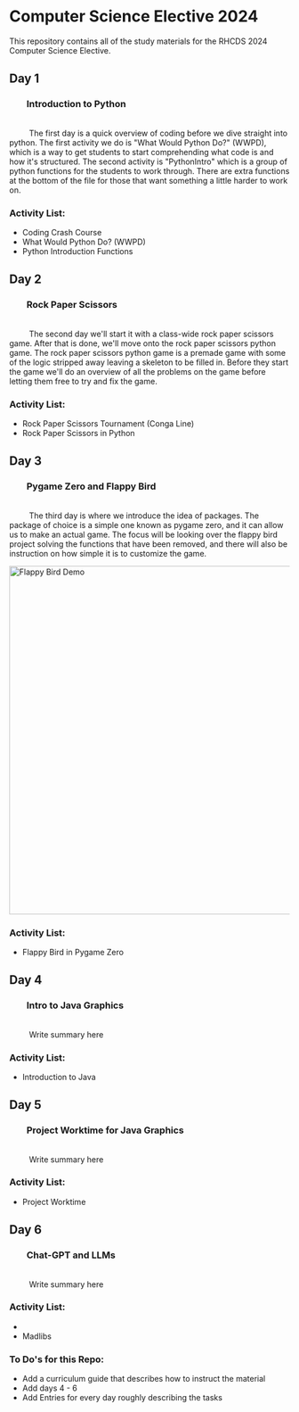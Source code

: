 # Computer Science Elective 2024
This repository contains all of the study materials for the RHCDS 2024 Computer Science Elective.

## Day 1
### &nbsp;&nbsp;&nbsp;&nbsp;&nbsp;&nbsp;&nbsp;&nbsp;Introduction to Python

<br>&nbsp;&nbsp;&nbsp;&nbsp;&nbsp;&nbsp;&nbsp;&nbsp; The first day is a quick overview of coding before we dive straight into python.  The first activity we do is "What Would Python Do?" (WWPD), which is a way to get students to start comprehending what code is and how it's structured.  The second activity is "PythonIntro" which is a group of python functions for the students to work through.  There are extra functions at the bottom of the file for those that want something a little harder to work on.

### Activity List:
- Coding Crash Course
- What Would Python Do? (WWPD)
- Python Introduction Functions

## Day 2
### &nbsp;&nbsp;&nbsp;&nbsp;&nbsp;&nbsp;&nbsp;&nbsp;Rock Paper Scissors

<br>&nbsp;&nbsp;&nbsp;&nbsp;&nbsp;&nbsp;&nbsp;&nbsp; The second day we'll start it with a class-wide rock paper scissors game.  After that is done, we'll move onto the rock paper scissors python game.  The rock paper scissors python game is a premade game with some of the logic stripped away leaving a skeleton to be filled in.  Before they start the game we'll do an overview of all the problems on the game before letting them free to try and fix the game.

### Activity List:
- Rock Paper Scissors Tournament (Conga Line)
- Rock Paper Scissors in Python

## Day 3
### &nbsp;&nbsp;&nbsp;&nbsp;&nbsp;&nbsp;&nbsp;&nbsp;Pygame Zero and Flappy Bird

<br>&nbsp;&nbsp;&nbsp;&nbsp;&nbsp;&nbsp;&nbsp;&nbsp; The third day is where we introduce the idea of packages.  The package of choice is a simple one known as pygame zero, and it can allow us to make an actual game.  The focus will be looking over the flappy bird project solving the functions that have been removed, and there will also be instruction on how simple it is to customize the game.

<img src="./Screenshots/flappy_bird_demo.gif" alt="Flappy Bird Demo" width="625">

### Activity List:
- Flappy Bird in Pygame Zero

## Day 4
### &nbsp;&nbsp;&nbsp;&nbsp;&nbsp;&nbsp;&nbsp;&nbsp;Intro to Java Graphics

<br>&nbsp;&nbsp;&nbsp;&nbsp;&nbsp;&nbsp;&nbsp;&nbsp; Write summary here

### Activity List:
- Introduction to Java

## Day 5
### &nbsp;&nbsp;&nbsp;&nbsp;&nbsp;&nbsp;&nbsp;&nbsp;Project Worktime for Java Graphics

<br>&nbsp;&nbsp;&nbsp;&nbsp;&nbsp;&nbsp;&nbsp;&nbsp; Write summary here

### Activity List:
- Project Worktime

## Day 6
### &nbsp;&nbsp;&nbsp;&nbsp;&nbsp;&nbsp;&nbsp;&nbsp;Chat-GPT and LLMs

<br>&nbsp;&nbsp;&nbsp;&nbsp;&nbsp;&nbsp;&nbsp;&nbsp; Write summary here

### Activity List:
- 
- Madlibs

### To Do's for this Repo:
- Add a curriculum guide that describes how to instruct the material
- Add days 4 - 6
- Add Entries for every day roughly describing the tasks

